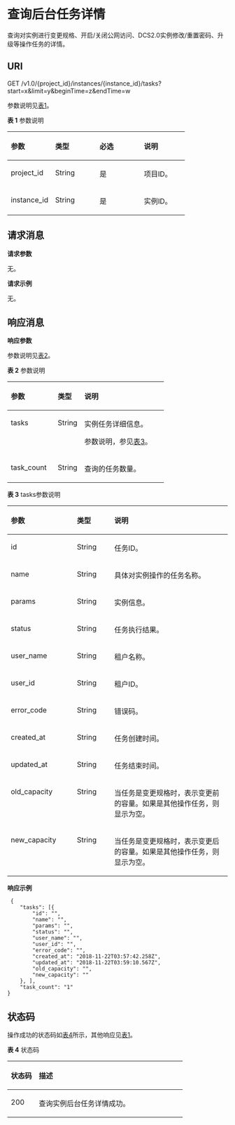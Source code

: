# 查询后台任务详情<a name="ZH-CN_TOPIC_0141931510"></a>

查询对实例进行变更规格、开启/关闭公网访问、DCS2.0实例修改/重置密码、升级等操作任务的详情。

## **URI**<a name="section678380145219"></a>

GET /v1.0/\{project\_id\}/instances/\{instance\_id\}/tasks?start=x&limit=y&beginTime=z&endTime=w

参数说明见[表1](#table8593726183514)。

**表 1**  参数说明

<a name="table8593726183514"></a>
<table><thead align="left"><tr id="row1759392653515"><th class="cellrowborder" valign="top" width="25%" id="mcps1.2.5.1.1"><p id="p65922269352"><a name="p65922269352"></a><a name="p65922269352"></a>参数</p>
</th>
<th class="cellrowborder" valign="top" width="25%" id="mcps1.2.5.1.2"><p id="p10592172653513"><a name="p10592172653513"></a><a name="p10592172653513"></a>类型</p>
</th>
<th class="cellrowborder" valign="top" width="25%" id="mcps1.2.5.1.3"><p id="p35931926163513"><a name="p35931926163513"></a><a name="p35931926163513"></a>必选</p>
</th>
<th class="cellrowborder" valign="top" width="25%" id="mcps1.2.5.1.4"><p id="p1259392633512"><a name="p1259392633512"></a><a name="p1259392633512"></a>说明</p>
</th>
</tr>
</thead>
<tbody><tr id="row1593202653513"><td class="cellrowborder" valign="top" width="25%" headers="mcps1.2.5.1.1 "><p id="p959392614353"><a name="p959392614353"></a><a name="p959392614353"></a>project_id</p>
</td>
<td class="cellrowborder" valign="top" width="25%" headers="mcps1.2.5.1.2 "><p id="p6593126103516"><a name="p6593126103516"></a><a name="p6593126103516"></a>String</p>
</td>
<td class="cellrowborder" valign="top" width="25%" headers="mcps1.2.5.1.3 "><p id="p1759342693511"><a name="p1759342693511"></a><a name="p1759342693511"></a>是</p>
</td>
<td class="cellrowborder" valign="top" width="25%" headers="mcps1.2.5.1.4 "><p id="p1359302623515"><a name="p1359302623515"></a><a name="p1359302623515"></a>项目ID。</p>
</td>
</tr>
<tr id="row153716198183"><td class="cellrowborder" valign="top" width="25%" headers="mcps1.2.5.1.1 "><p id="p8386198181"><a name="p8386198181"></a><a name="p8386198181"></a>instance_id</p>
</td>
<td class="cellrowborder" valign="top" width="25%" headers="mcps1.2.5.1.2 "><p id="p1982358181818"><a name="p1982358181818"></a><a name="p1982358181818"></a>String</p>
</td>
<td class="cellrowborder" valign="top" width="25%" headers="mcps1.2.5.1.3 "><p id="p58445816184"><a name="p58445816184"></a><a name="p58445816184"></a>是</p>
</td>
<td class="cellrowborder" valign="top" width="25%" headers="mcps1.2.5.1.4 "><p id="p4381819151818"><a name="p4381819151818"></a><a name="p4381819151818"></a>实例ID。</p>
</td>
</tr>
</tbody>
</table>

## **请求消息**<a name="section525620116529"></a>

**请求参数**

无。

**请求示例**

无。

## **响应消息**<a name="section1076710320527"></a>

**响应参数**

参数说明见[表2](#table1272842416412)。

**表 2**  参数说明

<a name="table1272842416412"></a>
<table><thead align="left"><tr id="row15730132415418"><th class="cellrowborder" valign="top" width="30%" id="mcps1.2.4.1.1"><p id="p47311724748"><a name="p47311724748"></a><a name="p47311724748"></a>参数</p>
</th>
<th class="cellrowborder" valign="top" width="17%" id="mcps1.2.4.1.2"><p id="p47321924843"><a name="p47321924843"></a><a name="p47321924843"></a>类型</p>
</th>
<th class="cellrowborder" valign="top" width="53%" id="mcps1.2.4.1.3"><p id="p673692411418"><a name="p673692411418"></a><a name="p673692411418"></a>说明</p>
</th>
</tr>
</thead>
<tbody><tr id="row1373710243415"><td class="cellrowborder" valign="top" width="30%" headers="mcps1.2.4.1.1 "><p id="p2738132410417"><a name="p2738132410417"></a><a name="p2738132410417"></a>tasks</p>
</td>
<td class="cellrowborder" valign="top" width="17%" headers="mcps1.2.4.1.2 "><p id="p27392241044"><a name="p27392241044"></a><a name="p27392241044"></a>String</p>
</td>
<td class="cellrowborder" valign="top" width="53%" headers="mcps1.2.4.1.3 "><p id="p137401824941"><a name="p137401824941"></a><a name="p137401824941"></a>实例任务详细信息。</p>
<p id="p1951434819513"><a name="p1951434819513"></a><a name="p1951434819513"></a>参数说明，参见<a href="#table7914256164">表3</a>。</p>
</td>
</tr>
<tr id="row19741624549"><td class="cellrowborder" valign="top" width="30%" headers="mcps1.2.4.1.1 "><p id="p229611408411"><a name="p229611408411"></a><a name="p229611408411"></a>task_count</p>
</td>
<td class="cellrowborder" valign="top" width="17%" headers="mcps1.2.4.1.2 "><p id="p1974210241346"><a name="p1974210241346"></a><a name="p1974210241346"></a>String</p>
</td>
<td class="cellrowborder" valign="top" width="53%" headers="mcps1.2.4.1.3 "><p id="p37435243416"><a name="p37435243416"></a><a name="p37435243416"></a>查询的任务数量。</p>
</td>
</tr>
</tbody>
</table>

**表 3**  tasks参数说明

<a name="table7914256164"></a>
<table><thead align="left"><tr id="row6914195611613"><th class="cellrowborder" valign="top" width="30%" id="mcps1.2.4.1.1"><p id="p1191417569612"><a name="p1191417569612"></a><a name="p1191417569612"></a>参数</p>
</th>
<th class="cellrowborder" valign="top" width="17%" id="mcps1.2.4.1.2"><p id="p1191415613619"><a name="p1191415613619"></a><a name="p1191415613619"></a>类型</p>
</th>
<th class="cellrowborder" valign="top" width="53%" id="mcps1.2.4.1.3"><p id="p691414560620"><a name="p691414560620"></a><a name="p691414560620"></a>说明</p>
</th>
</tr>
</thead>
<tbody><tr id="row1491513561461"><td class="cellrowborder" valign="top" width="30%" headers="mcps1.2.4.1.1 "><p id="p1935014365407"><a name="p1935014365407"></a><a name="p1935014365407"></a>id</p>
</td>
<td class="cellrowborder" valign="top" width="17%" headers="mcps1.2.4.1.2 "><p id="p49561935102419"><a name="p49561935102419"></a><a name="p49561935102419"></a>String</p>
</td>
<td class="cellrowborder" valign="top" width="53%" headers="mcps1.2.4.1.3 "><p id="p17213744134119"><a name="p17213744134119"></a><a name="p17213744134119"></a>任务ID。</p>
</td>
</tr>
<tr id="row19698149103520"><td class="cellrowborder" valign="top" width="30%" headers="mcps1.2.4.1.1 "><p id="p1534910367401"><a name="p1534910367401"></a><a name="p1534910367401"></a>name</p>
</td>
<td class="cellrowborder" valign="top" width="17%" headers="mcps1.2.4.1.2 "><p id="p1395917357241"><a name="p1395917357241"></a><a name="p1395917357241"></a>String</p>
</td>
<td class="cellrowborder" valign="top" width="53%" headers="mcps1.2.4.1.3 "><p id="p182134448417"><a name="p182134448417"></a><a name="p182134448417"></a>具体对实例操作的任务名称。</p>
</td>
</tr>
<tr id="row1191516561968"><td class="cellrowborder" valign="top" width="30%" headers="mcps1.2.4.1.1 "><p id="p534811366405"><a name="p534811366405"></a><a name="p534811366405"></a>params</p>
</td>
<td class="cellrowborder" valign="top" width="17%" headers="mcps1.2.4.1.2 "><p id="p139631935102413"><a name="p139631935102413"></a><a name="p139631935102413"></a>String</p>
</td>
<td class="cellrowborder" valign="top" width="53%" headers="mcps1.2.4.1.3 "><p id="p1221212442419"><a name="p1221212442419"></a><a name="p1221212442419"></a>实例信息。</p>
</td>
</tr>
<tr id="row59151956264"><td class="cellrowborder" valign="top" width="30%" headers="mcps1.2.4.1.1 "><p id="p734720364401"><a name="p734720364401"></a><a name="p734720364401"></a>status</p>
</td>
<td class="cellrowborder" valign="top" width="17%" headers="mcps1.2.4.1.2 "><p id="p49661535202411"><a name="p49661535202411"></a><a name="p49661535202411"></a>String</p>
</td>
<td class="cellrowborder" valign="top" width="53%" headers="mcps1.2.4.1.3 "><p id="p12211644114112"><a name="p12211644114112"></a><a name="p12211644114112"></a>任务执行结果。</p>
</td>
</tr>
<tr id="row8915156766"><td class="cellrowborder" valign="top" width="30%" headers="mcps1.2.4.1.1 "><p id="p8346123694019"><a name="p8346123694019"></a><a name="p8346123694019"></a>user_name</p>
</td>
<td class="cellrowborder" valign="top" width="17%" headers="mcps1.2.4.1.2 "><p id="p79701935132413"><a name="p79701935132413"></a><a name="p79701935132413"></a>String</p>
</td>
<td class="cellrowborder" valign="top" width="53%" headers="mcps1.2.4.1.3 "><p id="p10210444114110"><a name="p10210444114110"></a><a name="p10210444114110"></a>租户名称。</p>
</td>
</tr>
<tr id="row139151356469"><td class="cellrowborder" valign="top" width="30%" headers="mcps1.2.4.1.1 "><p id="p16345736154018"><a name="p16345736154018"></a><a name="p16345736154018"></a>user_id</p>
</td>
<td class="cellrowborder" valign="top" width="17%" headers="mcps1.2.4.1.2 "><p id="p11974153511243"><a name="p11974153511243"></a><a name="p11974153511243"></a>String</p>
</td>
<td class="cellrowborder" valign="top" width="53%" headers="mcps1.2.4.1.3 "><p id="p8208164418415"><a name="p8208164418415"></a><a name="p8208164418415"></a>租户ID。</p>
</td>
</tr>
<tr id="row139151156268"><td class="cellrowborder" valign="top" width="30%" headers="mcps1.2.4.1.1 "><p id="p63441366408"><a name="p63441366408"></a><a name="p63441366408"></a>error_code</p>
</td>
<td class="cellrowborder" valign="top" width="17%" headers="mcps1.2.4.1.2 "><p id="p69151656567"><a name="p69151656567"></a><a name="p69151656567"></a>String</p>
</td>
<td class="cellrowborder" valign="top" width="53%" headers="mcps1.2.4.1.3 "><p id="p920810447411"><a name="p920810447411"></a><a name="p920810447411"></a>错误码。</p>
</td>
</tr>
<tr id="row6915356665"><td class="cellrowborder" valign="top" width="30%" headers="mcps1.2.4.1.1 "><p id="p63431536184011"><a name="p63431536184011"></a><a name="p63431536184011"></a>created_at</p>
</td>
<td class="cellrowborder" valign="top" width="17%" headers="mcps1.2.4.1.2 "><p id="p17916856466"><a name="p17916856466"></a><a name="p17916856466"></a>String</p>
</td>
<td class="cellrowborder" valign="top" width="53%" headers="mcps1.2.4.1.3 "><p id="p220694424116"><a name="p220694424116"></a><a name="p220694424116"></a>任务创建时间。</p>
</td>
</tr>
<tr id="row159161561669"><td class="cellrowborder" valign="top" width="30%" headers="mcps1.2.4.1.1 "><p id="p1034214367405"><a name="p1034214367405"></a><a name="p1034214367405"></a>updated_at</p>
</td>
<td class="cellrowborder" valign="top" width="17%" headers="mcps1.2.4.1.2 "><p id="p149163561619"><a name="p149163561619"></a><a name="p149163561619"></a>String</p>
</td>
<td class="cellrowborder" valign="top" width="53%" headers="mcps1.2.4.1.3 "><p id="p12037444410"><a name="p12037444410"></a><a name="p12037444410"></a>任务结束时间。</p>
</td>
</tr>
<tr id="row4527331164115"><td class="cellrowborder" valign="top" width="30%" headers="mcps1.2.4.1.1 "><p id="p10528143115417"><a name="p10528143115417"></a><a name="p10528143115417"></a>old_capacity</p>
</td>
<td class="cellrowborder" valign="top" width="17%" headers="mcps1.2.4.1.2 "><p id="p374919218115"><a name="p374919218115"></a><a name="p374919218115"></a>String</p>
</td>
<td class="cellrowborder" valign="top" width="53%" headers="mcps1.2.4.1.3 "><p id="p05281631114117"><a name="p05281631114117"></a><a name="p05281631114117"></a>当任务是变更规格时，表示变更前的容量。如果是其他操作任务，则显示为空。</p>
</td>
</tr>
<tr id="row352818319411"><td class="cellrowborder" valign="top" width="30%" headers="mcps1.2.4.1.1 "><p id="p352823115418"><a name="p352823115418"></a><a name="p352823115418"></a>new_capacity</p>
</td>
<td class="cellrowborder" valign="top" width="17%" headers="mcps1.2.4.1.2 "><p id="p1275413215115"><a name="p1275413215115"></a><a name="p1275413215115"></a>String</p>
</td>
<td class="cellrowborder" valign="top" width="53%" headers="mcps1.2.4.1.3 "><p id="p124239567019"><a name="p124239567019"></a><a name="p124239567019"></a>当任务是变更规格时，表示变更后的容量。如果是其他操作任务，则显示为空。</p>
</td>
</tr>
</tbody>
</table>

**响应示例**

```
 {
	"tasks": [{
		"id": "",
		"name": "",
		"params": "",
		"status": "",
		"user_name": "",
		"user_id": "",
		"error_code": "",
		"created_at": "2018-11-22T03:57:42.258Z",
		"updated_at": "2018-11-22T03:59:10.567Z",
		"old_capacity": "",
		"new_capacity": ""
	}, ],
	"task_count": "1"
}
```

## **状态码**<a name="section143993303124"></a>

操作成功的状态码如[表4](#table63992308123)所示，其他响应见[表1](状态码.md#table5210141351517)。

**表 4**  状态码

<a name="table63992308123"></a>
<table><thead align="left"><tr id="row1400230201218"><th class="cellrowborder" valign="top" width="15.98%" id="mcps1.2.3.1.1"><p id="p14009308126"><a name="p14009308126"></a><a name="p14009308126"></a>状态码</p>
</th>
<th class="cellrowborder" valign="top" width="84.02%" id="mcps1.2.3.1.2"><p id="p13400203001219"><a name="p13400203001219"></a><a name="p13400203001219"></a>描述</p>
</th>
</tr>
</thead>
<tbody><tr id="row540016305125"><td class="cellrowborder" valign="top" width="15.98%" headers="mcps1.2.3.1.1 "><p id="p3400163015122"><a name="p3400163015122"></a><a name="p3400163015122"></a>200</p>
</td>
<td class="cellrowborder" valign="top" width="84.02%" headers="mcps1.2.3.1.2 "><p id="p24001308129"><a name="p24001308129"></a><a name="p24001308129"></a>查询实例后台任务详情成功。</p>
</td>
</tr>
</tbody>
</table>

